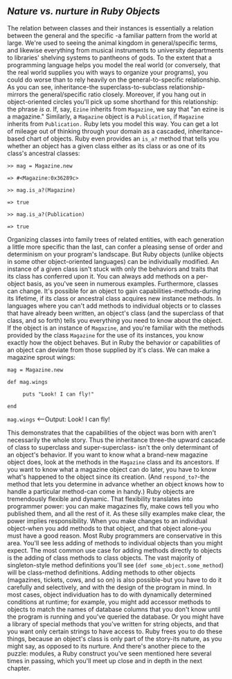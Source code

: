 ## *Nature vs. nurture in Ruby Objects* ##
The relation between classes and their instances is essentially a relation between the general and the specific -a familiar pattern from the world at large. We're used to seeing the animal kingdom in general/specific terms, and likewise everything from musical instruments to university departments to libraries' shelving systems to pantheons of gods.
  To the extent that a programming language helps you model the real world (or conversely, that the real
world supplies you with ways to organize your programs), you could do worse than to rely heavily on the general-to-specific relationship. As you can see, inheritance-the superclass-to-subclass relationship-mirrors the general/specific ratio closely. Moreover, if you hang out in object-oriented circles you'll pick up some shorthand for this relationship: the phrase *is a*. If, say, `Ezine` inherits from `Magazine`, we say that "an ezine is a magazine." Similarly, a `Magazine` object is a `Publication`, if `Magazine` inherits from `Publication.`
  Ruby lets you model this way. You can get a lot of mileage out of thinking through your domain as a
cascaded, inheritance-based chart of objects. Ruby even provides an `is_a?` method that tells you whether an object has a given class either as its class or as one of its class's ancestral classes:

`>> mag = Magazine.new`

`=> #<Magazine:0x36289c>`

`>> mag.is_a?(Magazine)`

`=> true`

`>> mag.is_a?(Publication)`

`=> true`

Organizing classes into family trees of related entities, with each generation a little more specific than the last, can confer a pleasing sense of order and determinism on your program's landscape.
  But Ruby objects (unlike objects in some other object-oriented languages) can be individually modified.
An instance of a given class isn't stuck with only the behaviors and traits that its class has conferred upon it. You can always add methods on a per-object basis, as you've seen in numerous examples. Furthermore, classes can change. It's possible for an object to gain capabilities-methods-during its lifetime, if its class or ancestral class acquires new instance methods.
  In languages where you can't add methods to individual objects or to classes that have already been
written, an object's class (and the superclass of that class, and so forth) tells you everything you need to know about the object. If the object is an instance of `Magazine`, and you're familiar with the methods provided by the class `Magazine` for the use of its instances, you know exactly how the object behaves.
  But in Ruby the behavior or capabilities of an object can deviate from those supplied by it's class. We
can make a magazine sprout wings:

`mag = Magazine.new`

`def mag.wings`

  `     puts "Look! I can fly!"`

`end`

`mag.wings`    <--Output: Look! I can fly!

This demonstrates that the capabilities of the object was born with aren't necessarily the whole story.
  Thus the inheritance three-the upward cascade of class to superclass and super-superclass- isn't the
only determinant of an object's behavior. If you want to know what a brand-new magazine object does, look at the methods in the `Magazine` class and its ancestors. If you want to know what a magazine object can do later, you have to know what's happened to the object since its creation. (And `respond_to?`-the method that lets you determine in advance whether an object knows how to handle a particular method-can come in handy.)
  Ruby objects are tremendously flexible and dynamic. That flexibility translates into programmer power:
you can make magazines fly, make cows tell you who published them, and all the rest of it. As these silly examples make clear, the power implies responsibility. When you make changes to an individual object-when you add methods to that object, and that object alone-you must have a good reason.
  Most Ruby programmers are conservative in this area. You'll see less adding of methods to individual
objects than you might expect. The most common use case for adding methods directly to objects is the adding of class methods to class objects. The vast majority of singleton-style method definitions you'll see (`def some_object.some_method`) will be class-method definitions. Adding methods to other objects (magazines, tickets, cows, and so on) is also possible-but you have to do it carefully and selectively, and with the design of the program in mind.
  In most cases, object individuation has to do with dynamically determined conditions at runtime; for
example, you might add accessor methods to objects to match the names of database columns that you don't know until the program is running and you've queried the database. Or you might have a library of special methods that you've written for string objects, and that you want only certain strings to have access to.
Ruby frees you to do these things, because an object's class is only part of the story-its nature, as you might say, as opposed to its nurture.
  And there's another piece to the puzzle: modules, a Ruby construct you've seen mentioned here several
times in passing, which you'll meet up close and in depth in the next chapter. 
